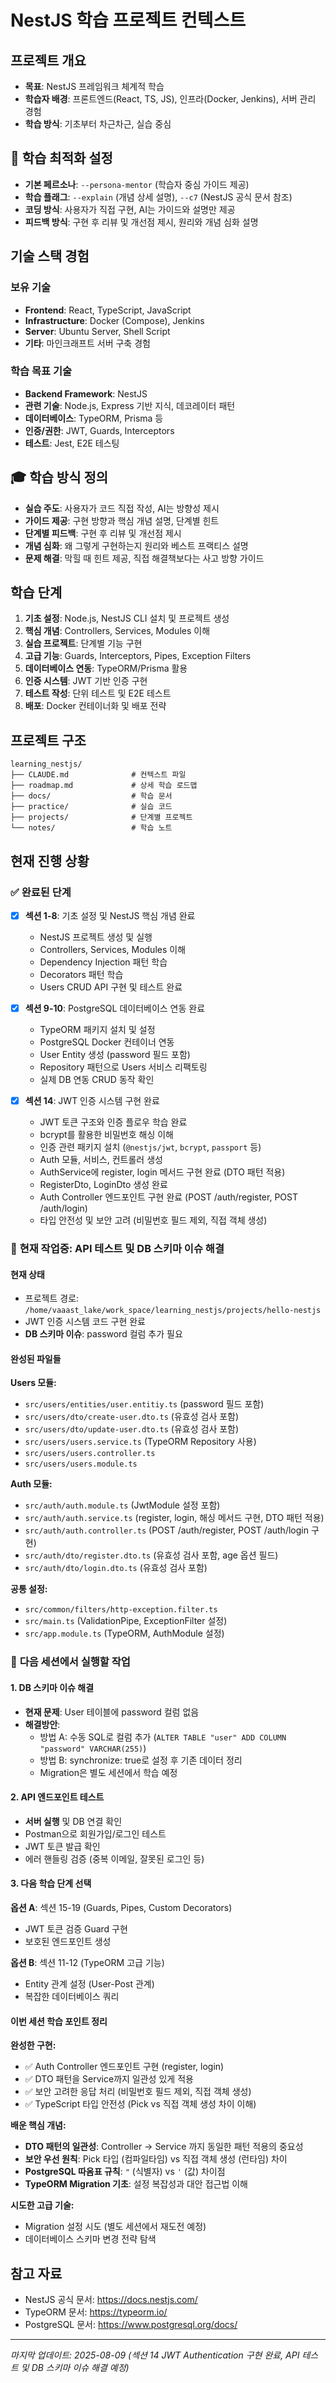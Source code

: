 # NestJS 학습 프로젝트 컨텍스트

## 프로젝트 개요
- **목표**: NestJS 프레임워크 체계적 학습
- **학습자 배경**: 프론트엔드(React, TS, JS), 인프라(Docker, Jenkins), 서버 관리 경험
- **학습 방식**: 기초부터 차근차근, 실습 중심

## 🎯 학습 최적화 설정
- **기본 페르소나**: `--persona-mentor` (학습자 중심 가이드 제공)
- **학습 플래그**: `--explain` (개념 상세 설명), `--c7` (NestJS 공식 문서 참조)
- **코딩 방식**: 사용자가 직접 구현, AI는 가이드와 설명만 제공
- **피드백 방식**: 구현 후 리뷰 및 개선점 제시, 원리와 개념 심화 설명

## 기술 스택 경험
### 보유 기술
- **Frontend**: React, TypeScript, JavaScript
- **Infrastructure**: Docker (Compose), Jenkins
- **Server**: Ubuntu Server, Shell Script
- **기타**: 마인크래프트 서버 구축 경험

### 학습 목표 기술
- **Backend Framework**: NestJS
- **관련 기술**: Node.js, Express 기반 지식, 데코레이터 패턴
- **데이터베이스**: TypeORM, Prisma 등
- **인증/권한**: JWT, Guards, Interceptors
- **테스트**: Jest, E2E 테스팅

## 🎓 학습 방식 정의
- **실습 주도**: 사용자가 코드 직접 작성, AI는 방향성 제시
- **가이드 제공**: 구현 방향과 핵심 개념 설명, 단계별 힌트
- **단계별 피드백**: 구현 후 리뷰 및 개선점 제시
- **개념 심화**: 왜 그렇게 구현하는지 원리와 베스트 프랙티스 설명
- **문제 해결**: 막힐 때 힌트 제공, 직접 해결책보다는 사고 방향 가이드

## 학습 단계
1. **기초 설정**: Node.js, NestJS CLI 설치 및 프로젝트 생성
2. **핵심 개념**: Controllers, Services, Modules 이해
3. **실습 프로젝트**: 단계별 기능 구현
4. **고급 기능**: Guards, Interceptors, Pipes, Exception Filters
5. **데이터베이스 연동**: TypeORM/Prisma 활용
6. **인증 시스템**: JWT 기반 인증 구현
7. **테스트 작성**: 단위 테스트 및 E2E 테스트
8. **배포**: Docker 컨테이너화 및 배포 전략

## 프로젝트 구조
```
learning_nestjs/
├── CLAUDE.md              # 컨텍스트 파일
├── roadmap.md             # 상세 학습 로드맵
├── docs/                  # 학습 문서
├── practice/              # 실습 코드
├── projects/              # 단계별 프로젝트
└── notes/                 # 학습 노트
```

## 현재 진행 상황

### ✅ 완료된 단계
- [x] **섹션 1-8**: 기초 설정 및 NestJS 핵심 개념 완료
  - NestJS 프로젝트 생성 및 실행
  - Controllers, Services, Modules 이해
  - Dependency Injection 패턴 학습
  - Decorators 패턴 학습
  - Users CRUD API 구현 및 테스트 완료

- [x] **섹션 9-10**: PostgreSQL 데이터베이스 연동 완료
  - TypeORM 패키지 설치 및 설정
  - PostgreSQL Docker 컨테이너 연동
  - User Entity 생성 (password 필드 포함)
  - Repository 패턴으로 Users 서비스 리팩토링
  - 실제 DB 연동 CRUD 동작 확인

- [x] **섹션 14**: JWT 인증 시스템 구현 완료
  - JWT 토큰 구조와 인증 플로우 학습 완료
  - bcrypt를 활용한 비밀번호 해싱 이해
  - 인증 관련 패키지 설치 (`@nestjs/jwt`, `bcrypt`, `passport` 등)
  - Auth 모듈, 서비스, 컨트롤러 생성
  - AuthService에 register, login 메서드 구현 완료 (DTO 패턴 적용)
  - RegisterDto, LoginDto 생성 완료
  - Auth Controller 엔드포인트 구현 완료 (POST /auth/register, POST /auth/login)
  - 타입 안전성 및 보안 고려 (비밀번호 필드 제외, 직접 객체 생성)

### 🔄 **현재 작업중: API 테스트 및 DB 스키마 이슈 해결**

#### 현재 상태
- 프로젝트 경로: `/home/vaaast_lake/work_space/learning_nestjs/projects/hello-nestjs`
- JWT 인증 시스템 코드 구현 완료
- **DB 스키마 이슈**: password 컬럼 추가 필요

#### 완성된 파일들
**Users 모듈:**
- `src/users/entities/user.entitiy.ts` (password 필드 포함)
- `src/users/dto/create-user.dto.ts` (유효성 검사 포함)
- `src/users/dto/update-user.dto.ts` (유효성 검사 포함)
- `src/users/users.service.ts` (TypeORM Repository 사용)
- `src/users/users.controller.ts`
- `src/users/users.module.ts`

**Auth 모듈:**
- `src/auth/auth.module.ts` (JwtModule 설정 포함)
- `src/auth/auth.service.ts` (register, login, 해싱 메서드 구현, DTO 패턴 적용)
- `src/auth/auth.controller.ts` (POST /auth/register, POST /auth/login 구현)
- `src/auth/dto/register.dto.ts` (유효성 검사 포함, age 옵션 필드)
- `src/auth/dto/login.dto.ts` (유효성 검사 포함)

**공통 설정:**
- `src/common/filters/http-exception.filter.ts`
- `src/main.ts` (ValidationPipe, ExceptionFilter 설정)
- `src/app.module.ts` (TypeORM, AuthModule 설정)

### 🚀 **다음 세션에서 실행할 작업**

#### 1. DB 스키마 이슈 해결
- **현재 문제**: User 테이블에 password 컬럼 없음
- **해결방안**: 
  - 방법 A: 수동 SQL로 컬럼 추가 (`ALTER TABLE "user" ADD COLUMN "password" VARCHAR(255)`)
  - 방법 B: synchronize: true로 설정 후 기존 데이터 정리
  - Migration은 별도 세션에서 학습 예정

#### 2. API 엔드포인트 테스트
- **서버 실행** 및 DB 연결 확인
- Postman으로 회원가입/로그인 테스트
- JWT 토큰 발급 확인
- 에러 핸들링 검증 (중복 이메일, 잘못된 로그인 등)

#### 3. 다음 학습 단계 선택
**옵션 A**: 섹션 15-19 (Guards, Pipes, Custom Decorators)
- JWT 토큰 검증 Guard 구현
- 보호된 엔드포인트 생성

**옵션 B**: 섹션 11-12 (TypeORM 고급 기능)
- Entity 관계 설정 (User-Post 관계)
- 복잡한 데이터베이스 쿼리

#### 이번 세션 학습 포인트 정리
**완성한 구현:**
- ✅ Auth Controller 엔드포인트 구현 (register, login)
- ✅ DTO 패턴을 Service까지 일관성 있게 적용
- ✅ 보안 고려한 응답 처리 (비밀번호 필드 제외, 직접 객체 생성)
- ✅ TypeScript 타입 안전성 (Pick vs 직접 객체 생성 차이 이해)

**배운 핵심 개념:**
- **DTO 패턴의 일관성**: Controller → Service 까지 동일한 패턴 적용의 중요성
- **보안 우선 원칙**: Pick 타입 (컴파일타임) vs 직접 객체 생성 (런타임) 차이
- **PostgreSQL 따옴표 규칙**: `"` (식별자) vs `'` (값) 차이점
- **TypeORM Migration 기초**: 설정 복잡성과 대안 접근법 이해

**시도한 고급 기술:**
- Migration 설정 시도 (별도 세션에서 재도전 예정)
- 데이터베이스 스키마 변경 전략 탐색

## 참고 자료
- NestJS 공식 문서: https://docs.nestjs.com/
- TypeORM 문서: https://typeorm.io/
- PostgreSQL 문서: https://www.postgresql.org/docs/

---
*마지막 업데이트: 2025-08-09 (섹션 14 JWT Authentication 구현 완료, API 테스트 및 DB 스키마 이슈 해결 예정)*